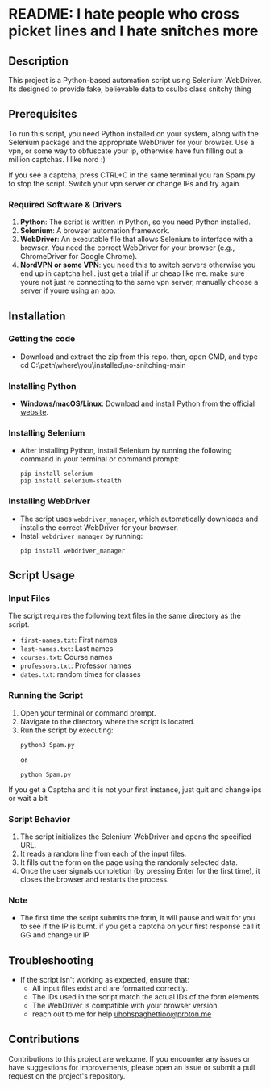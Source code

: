 # README: I hate people who cross picket lines and I hate snitches more

## Description
This project is a Python-based automation script using Selenium WebDriver. Its designed to provide fake, believable data to csulbs class snitchy thing

## Prerequisites
To run this script, you need Python installed on your system, along with the Selenium package and the appropriate WebDriver for your browser.
Use a vpn, or some way to obfuscate your ip, otherwise have fun filling out a million captchas. I like nord :)

If you see a captcha, press CTRL+C in the same terminal you ran Spam.py to stop the script. Switch your vpn server or change IPs and try again. 


### Required Software & Drivers
1. **Python**: The script is written in Python, so you need Python installed.
2. **Selenium**: A browser automation framework.
3. **WebDriver**: An executable file that allows Selenium to interface with a browser. You need the correct WebDriver for your browser (e.g., ChromeDriver for Google Chrome).
4. **NordVPN or some VPN**: you need this to switch servers otherwise you end up in captcha hell. just get a trial if ur cheap like me. make sure youre not just re connecting to the same vpn server, manually choose a server if youre using an app.

## Installation
### Getting the code
- Download and extract the zip from this repo. then, open CMD, and type cd C:\path\where\you\installed\no-snitching-main

### Installing Python
- **Windows/macOS/Linux**: Download and install Python from the [official website](https://www.python.org/downloads/).

### Installing Selenium
- After installing Python, install Selenium by running the following command in your terminal or command prompt:
  ```shell
  pip install selenium
  pip install selenium-stealth
  ```

### Installing WebDriver
- The script uses `webdriver_manager`, which automatically downloads and installs the correct WebDriver for your browser.
- Install `webdriver_manager` by running:
  ```shell
  pip install webdriver_manager
  ```

## Script Usage

### Input Files
The script requires the following text files in the same directory as the script.
- `first-names.txt`: First names
- `last-names.txt`: Last names
- `courses.txt`: Course names
- `professors.txt`: Professor names
- `dates.txt`: random times for classes

### Running the Script
1. Open your terminal or command prompt.
2. Navigate to the directory where the script is located.
3. Run the script by executing:
   ```shell
   python3 Spam.py
   ```
   or
   ```shell
   python Spam.py
   ```

If you get a Captcha and it is not your first instance, just quit and change ips or wait a bit

### Script Behavior
1. The script initializes the Selenium WebDriver and opens the specified URL.
2. It reads a random line from each of the input files.
3. It fills out the form on the page using the randomly selected data.
4. Once the user signals completion (by pressing Enter for the first time), it closes the browser and restarts the process.

### Note
- The first time the script submits the form, it will pause and wait for you to see if the IP is burnt. if you get a captcha on your first response call it GG and change ur IP

## Troubleshooting
- If the script isn't working as expected, ensure that:
  - All input files exist and are formatted correctly.
  - The IDs used in the script match the actual IDs of the form elements.
  - The WebDriver is compatible with your browser version.
  - reach out to me for help uhohspaghettioo@proton.me

## Contributions


Contributions to this project are welcome. If you encounter any issues or have suggestions for improvements, please open an issue or submit a pull request on the project's repository.
